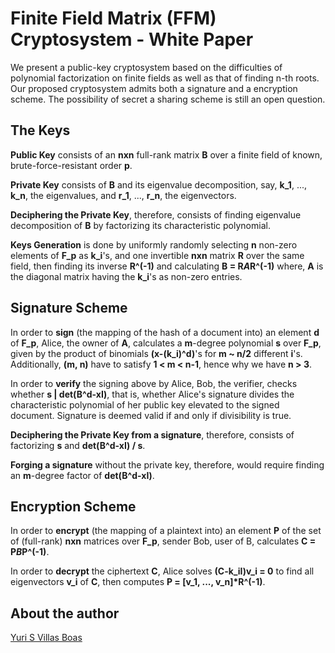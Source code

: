 # Finite Field Matrix (FFM) Cryptosystem - White Paper

We present a public-key cryptosystem based on the difficulties of polynomial factorization on finite fields as well as that of finding n-th roots. Our proposed cryptosystem admits both a signature and a encryption scheme. The possibility of secret a sharing scheme is still an open question.

## The Keys

**Public Key** consists of an **nxn** full-rank matrix **B** over a finite field of known, brute-force-resistant order **p**.

**Private Key** consists of **B** and its eigenvalue decomposition, say, **k_1**, ..., **k_n**, the eigenvalues, and **r_1**, ..., **r_n**, the eigenvectors.

**Deciphering the Private Key**, therefore, consists of finding eigenvalue decomposition of **B** by factorizing its characteristic polynomial.

**Keys Generation** is done by uniformly randomly selecting **n** non-zero elements of **F_p** as **k_i**'s, and one invertible **nxn** matrix **R** over the same field, then finding its inverse **R^(-1)** and calculating **B = R*A*R^(-1)** where, **A** is the diagonal matrix having the **k_i**'s as non-zero entries.

## Signature Scheme

In order to **sign** (the mapping of the hash of a document into) an element **d** of **F_p**, Alice, the owner of **A**, calculates a **m**-degree polynomial **s** over **F_p**, given by the product of binomials **(x-(k_i)^d)**'s for **m ~ n/2** different **i**'s. Additionally, **(m, n)** have to satisfy **1 < m < n-1**, hence why we have **n > 3**.

In order to **verify** the signing above by Alice, Bob, the verifier, checks whether **s | det(B^d-xI)**, that is, whether Alice's signature divides the characteristic polynomial of her public key elevated to the signed document. Signature is deemed valid if and only if divisibility is true.

**Deciphering the Private Key from a signature**, therefore, consists of factorizing **s** and **det(B^d-xI) / s**.

**Forging a signature** without the private key, therefore, would require finding an **m**-degree factor of **det(B^d-xI)**.

## Encryption Scheme

In order to **encrypt** (the mapping of a plaintext into) an element **P** of the set of (full-rank) **nxn** matrices over **F_p**, sender Bob, user of B, calculates **C = P*B*P^(-1)**.

In order to **decrypt** the ciphertext **C**, Alice solves **(C-k_iI)v_i = 0** to find all eigenvectors **v_i** of **C**, then computes **P = [v_1, ..., v_n]*R^(-1)**.

## About the author

[Yuri S Villas Boas](https://linktr.ee/yurisvb)
